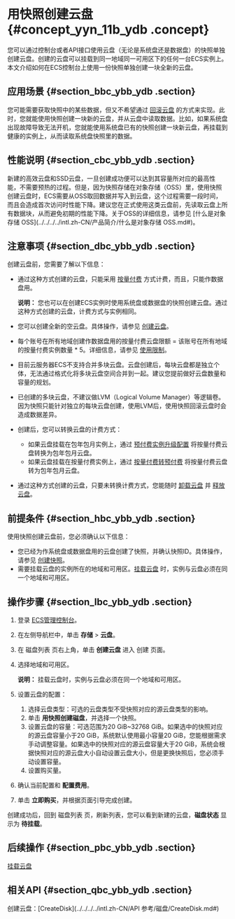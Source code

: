 # 用快照创建云盘 {#concept_yyn_11b_ydb .concept}

您可以通过控制台或者API接口使用云盘（无论是系统盘还是数据盘）的快照单独创建云盘。创建的云盘可以挂载到同一地域同一可用区下的任何一台ECS实例上。本文介绍如何在ECS控制台上使用一份快照单独创建一块全新的云盘。

## 应用场景 {#section_bbc_ybb_ydb .section}

您可能需要获取快照中的某些数据，但又不希望通过 [回滚云盘](intl.zh-CN/用户指南/云盘/回滚云盘.md#) 的方式来实现。此时，您就能使用快照创建一块新的云盘，并从云盘中读取数据。比如，如果系统盘出现故障导致无法开机，您就能使用系统盘已有的快照创建一块新云盘，再挂载到健康的实例上，从而读取系统盘快照里的数据。

## 性能说明 {#section_cbc_ybb_ydb .section}

新建的高效云盘和SSD云盘，一旦创建成功便可以达到其容量所对应的最高性能，不需要预热的过程。但是，因为快照存储在对象存储（OSS）里，使用快照创建云盘时，ECS需要从OSS取回数据并写入到云盘，这个过程需要一段时间，而且会造成首次访问时性能下降。建议您在正式使用这类云盘前，先读取云盘上所有数据块，从而避免初期的性能下降。关于OSS的详细信息，请参见 [什么是对象存储 OSS](../../../../intl.zh-CN/产品简介/什么是对象存储 OSS.md#)。

## 注意事项 {#section_dbc_ybb_ydb .section}

创建云盘前，您需要了解以下信息：

-   通过这种方式创建的云盘，只能采用 [按量付费](../../../../intl.zh-CN/产品定价/按量付费.md#) 方式计费，而且，只能作数据盘用。

    **说明：** 您也可以在创建ECS实例时使用系统盘或数据盘的快照创建云盘。通过这种方式创建的云盘，计费方式与实例相同。

-   您可以创建全新的空云盘。具体操作，请参见 [创建云盘](intl.zh-CN/用户指南/云盘/创建云盘.md#)。
-   每个账号在所有地域创建作数据盘用的按量付费云盘限额 = 该账号在所有地域的按量付费实例数量 \* 5。详细信息，请参见 [使用限制](intl.zh-CN/用户指南/使用限制.md#)。
-   目前云服务器ECS不支持合并多块云盘。云盘创建后，每块云盘都是独立个体，无法通过格式化将多块云盘空间合并到一起。建议您提前做好云盘数量和容量的规划。
-   已创建的多块云盘，不建议做LVM（Logical Volume Manager）等逻辑卷。因为快照只能针对独立的每块云盘创建，使用LVM后，使用快照回滚云盘时会造成数据差异。
-   创建后，您可以转换云盘的计费方式：
    -   如果云盘挂载在包年包月实例上，通过 [预付费实例升级配置](intl.zh-CN/用户指南/实例/升降配/预付费实例升级配置.md#) 将按量付费云盘转换为包年包月云盘。
    -   如果云盘挂载在按量付费实例上，通过 [按量付费转预付费](../../../../intl.zh-CN/产品定价/按量付费转预付费.md#) 将按量付费云盘转为包年包月云盘。
-   通过这种方式创建的云盘，只要未转换计费方式，您能随时 [卸载云盘](intl.zh-CN/用户指南/云盘/卸载云盘.md#) 并 [释放云盘](intl.zh-CN/用户指南/云盘/释放云盘.md#)。

## 前提条件 {#section_hbc_ybb_ydb .section}

使用快照创建云盘前，您必须确认以下信息：

-   您已经为作系统盘或数据盘用的云盘创建了快照，并确认快照ID。具体操作，请参见 [创建快照](intl.zh-CN/用户指南/快照/创建快照.md#)。
-   需要挂载云盘的实例所在的地域和可用区。[挂载云盘](intl.zh-CN/用户指南/云盘/挂载云盘.md#) 时，实例与云盘必须在同一个地域和可用区。

## 操作步骤 {#section_lbc_ybb_ydb .section}

1.  登录 [ECS管理控制台](https://ecs.console.aliyun.com/?spm=a2c4g.11186623.2.9.FNEORG#/home)。
2.  在左侧导航栏中，单击 **存储** \> **云盘**。
3.  在 磁盘列表 页右上角，单击 **创建云盘** 进入 创建 页面。
4.  选择地域和可用区。

    **说明：** 挂载云盘时，实例与云盘必须在同一个地域和可用区。

5.  设置云盘的配置：
    1.  选择云盘类型：可选的云盘类型不受快照对应的源云盘类型的影响。
    2.  单击 **用快照创建磁盘**，并选择一个快照。
    3.  设置云盘的容量：可选范围为20 GiB~32768 GiB。如果选中的快照对应的源云盘容量小于20 GiB，系统默认使用最小容量20 GiB，您能根据需求手动调整容量。如果选中的快照对应的源云盘容量大于20 GiB，系统会根据快照对应的源云盘大小自动设置云盘大小，但是更换快照后，您必须手动设置容量。
    4.  设置购买量。
6.  确认当前配置和 **配置费用**。
7.  单击 **立即购买**，并根据页面引导完成创建。

创建成功后，回到 磁盘列表 页，刷新列表，您可以看到新建的云盘，**磁盘状态** 显示为 **待挂载**。

## 后续操作 {#section_pbc_ybb_ydb .section}

[挂载云盘](intl.zh-CN/用户指南/云盘/挂载云盘.md#)

## 相关API {#section_qbc_ybb_ydb .section}

创建云盘：[CreateDisk](../../../../intl.zh-CN/API 参考/磁盘/CreateDisk.md#)


